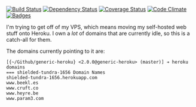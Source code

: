 [![Build Status](https://travis-ci.org/pikesley/generic-heroku.svg)](https://travis-ci.org/pikesley/generic-heroku)
[![Dependency Status](http://img.shields.io/gemnasium/pikesley/generic-heroku.svg)](https://gemnasium.com/pikesley/generic-heroku)
[![Coverage Status](http://img.shields.io/coveralls/pikesley/generic-heroku.svg)](https://coveralls.io/r/pikesley/generic-heroku)
[![Code Climate](http://img.shields.io/codeclimate/github/pikesley/generic-heroku.svg)](https://codeclimate.com/github/pikesley/generic-heroku)
[![Badges](http://img.shields.io/:badges-5/5-ff6799.svg)](https://github.com/badges/badgerbadgerbadger)

I'm trying to get off of my VPS, which means moving my self-hosted web stuff onto Heroku. I own a _lot_ of domains that are currently idle, so this is a catch-all for them.

The domains currently pointing to it are:

```
[{~/Github/generic-heroku} <2.0.0@generic-heroku> (master)] ➔ heroku domains
=== shielded-tundra-1656 Domain Names
shielded-tundra-1656.herokuapp.com
www.beekl.es
www.cruft.co
www.heyre.be
www.param3.com
```
